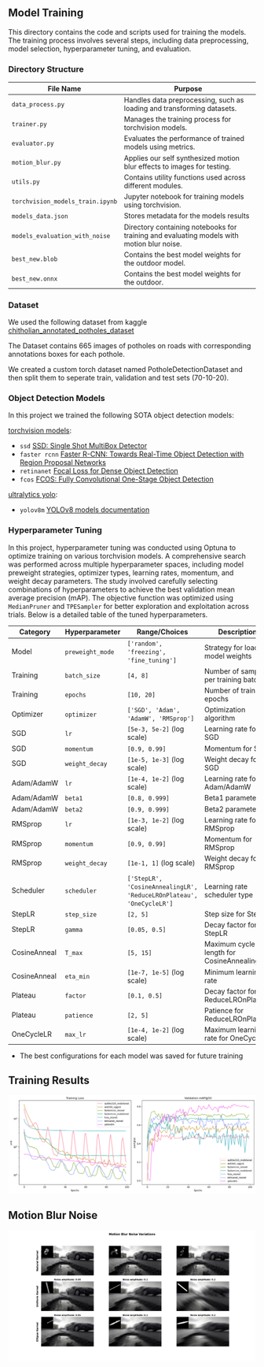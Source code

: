 ## Model Training

This directory contains the code and scripts used for training the models. The training process involves several steps, including data preprocessing, model selection, hyperparameter tuning, and evaluation. 

### Directory Structure
| File Name                       | Purpose                                                                 |
|---------------------------------|-------------------------------------------------------------------------|
| `data_process.py`               | Handles data preprocessing, such as loading and transforming datasets.  |
| `trainer.py`                    | Manages the training process for torchvision models.                    |
| `evaluator.py`                  | Evaluates the performance of trained models using metrics.              |
| `motion_blur.py`                | Applies our self synthesized motion blur effects to images for testing. |
| `utils.py`                      | Contains utility functions used across different modules.               |
| `torchvision_models_train.ipynb`| Jupyter notebook for training models using torchvision.                 |
| `models_data.json`              | Stores metadata for the models results                                  |
| `models_evaluation_with_noise`   | Directory containing notebooks for training and evaluating models with motion blur noise. |
| `best_new.blob`             | Contains the best model weights for the outdoor model.                    |
| `best_new.onnx`             | Contains the best model weights for the outdoor.                    |

### Dataset
We used the following dataset from kaggle [chitholian_annotated_potholes_dataset](https://www.kaggle.com/datasets/chitholian/annotated-potholes-dataset)

The Dataset contains 665 images of potholes on roads with corresponding annotations boxes for each pothole.

We created a custom torch dataset named PotholeDetectionDataset and then split them to seperate train, validation and test sets (70-10-20).

### Object Detection Models
In this project we trained the following SOTA object detection models:

[torchvision models](https://pytorch.org/vision/stable/models.html#object-detection-instance-segmentation-and-person-keypoint-detection):
- `ssd` [SSD: Single Shot MultiBox Detector](http://dx.doi.org/10.1007/978-3-319-46448-0_2)
- `faster rcnn` [Faster R-CNN: Towards Real-Time Object Detection with Region Proposal Networks](https://arxiv.org/abs/1506.01497)
- `retinanet` [Focal Loss for Dense Object Detection](https://arxiv.org/abs/1708.02002)
- `fcos` [FCOS: Fully Convolutional One-Stage Object Detection](https://arxiv.org/abs/1904.01355)

[ultralytics yolo](https://docs.ultralytics.com/models/yolov8/):
- `yolov8m` [YOLOv8 models documentation](https://docs.ultralytics.com/models/yolov8/)

### Hyperparameter Tuning
In this project, hyperparameter tuning was conducted using Optuna to optimize training on various torchvision models.
A comprehensive search was performed across multiple hyperparameter spaces, including model preweight strategies, optimizer types, learning rates, momentum, and weight decay parameters.
The study involved carefully selecting combinations of hyperparameters to achieve the best validation mean average precision (mAP).
The objective function was optimized using `MedianPruner` and `TPESampler` for better exploration and exploitation across trials. Below is a detailed table of the tuned hyperparameters.

| **Category** | **Hyperparameter** | **Range/Choices**                  | **Description**                          |
|--------------|--------------------|--------------------------------------|--------------------------------------------|
| Model        | `preweight_mode`   | `['random', 'freezing', 'fine_tuning']` | Strategy for loading model weights      |
| Training     | `batch_size`       | `[4, 8]`                            | Number of samples per training batch      |
| Training     | `epochs`           | `[10, 20]`                          | Number of training epochs                 |
| Optimizer    | `optimizer`        | `['SGD', 'Adam', 'AdamW', 'RMSprop']` | Optimization algorithm                   |
| SGD          | `lr`               | `[5e-3, 5e-2]` (log scale)          | Learning rate for SGD                     |
| SGD          | `momentum`         | `[0.9, 0.99]`                       | Momentum for SGD                          |
| SGD          | `weight_decay`     | `[1e-5, 1e-3]` (log scale)          | Weight decay for SGD                      |
| Adam/AdamW   | `lr`               | `[1e-4, 1e-2]` (log scale)          | Learning rate for Adam/AdamW              |
| Adam/AdamW   | `beta1`            | `[0.8, 0.999]`                      | Beta1 parameter                           |
| Adam/AdamW   | `beta2`            | `[0.9, 0.999]`                      | Beta2 parameter                           |
| RMSprop      | `lr`               | `[1e-3, 1e-2]` (log scale)          | Learning rate for RMSprop                 |
| RMSprop      | `momentum`         | `[0.9, 0.99]`                       | Momentum for RMSprop                      |
| RMSprop      | `weight_decay`     | `[1e-1, 1]` (log scale)             | Weight decay for RMSprop                  |
| Scheduler    | `scheduler`        | `['StepLR', 'CosineAnnealingLR', 'ReduceLROnPlateau', 'OneCycleLR']` | Learning rate scheduler type |
| StepLR       | `step_size`        | `[2, 5]`                            | Step size for StepLR                      |
| StepLR       | `gamma`            | `[0.05, 0.5]`                       | Decay factor for StepLR                   |
| CosineAnneal | `T_max`            | `[5, 15]`                           | Maximum cycle length for CosineAnnealingLR|
| CosineAnneal | `eta_min`          | `[1e-7, 1e-5]` (log scale)          | Minimum learning rate                     |
| Plateau      | `factor`           | `[0.1, 0.5]`                        | Decay factor for ReduceLROnPlateau        |
| Plateau      | `patience`         | `[2, 5]`                            | Patience for ReduceLROnPlateau            |
| OneCycleLR   | `max_lr`           | `[1e-4, 1e-2]` (log scale)          | Maximum learning rate for OneCycleLR      |

- The best configurations for each model was saved for future training

## Training Results

<div align="center">
  <img src="../auxiliary/readme/training_loss_val_map.png"/>
</div>

## Motion Blur Noise

<div align="center">
  <img src="../auxiliary/readme/motion_blur_types.png"/>
</div>
